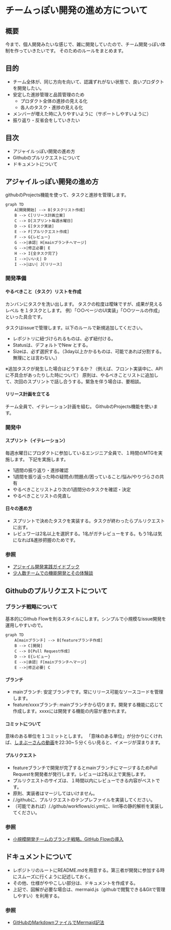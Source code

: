 # チームっぽい開発の進め方について

## 概要
今まで、個人開発みたいな感じで、雑に開発していたので、チーム開発っぽい体制を作っていきたいです。
そのためのルールをまとめます。

## 目的
- チーム全体が、同じ方向を向いて、認識ずれがない状態で、良いプロダクトを開発したい。
- 安定した進捗管理と品質管理のため
  - プロダクト全体の進捗の見える化
  - 各人のタスク・進捗の見える化
- メンバーが増えた時に入りやすいように（サポートしやすいように）
- 振り返り・反省会をしていきたい

## 目次
- アジャイルっぽい開発の進め方
- Githubのプルリクエストについて
- ドキュメントについて

## アジャイルっぽい開発の進め方
githubのProjects機能を使って、タスクと進捗を管理します。

```mermaid
graph TD
    A[開発開始] --> B[タスクリスト作成]
    B --> C[リリース計画立案]
    C --> D[スプリント毎週水曜日]
    D --> E[タスク実装]
    E --> F[プルリクエスト作成]
    F --> G{レビュー}
    G -->|承認| H[mainブランチへマージ]
    G -->|修正必要| E
    H --> I{全タスク完了}
    I -->|いいえ| D
    I -->|はい| J[リリース]
```

### 開発準備
#### やるべきこと（タスク）リストを作成
カンバンにタスクを洗い出します。
タスクの粒度は曖昧ですが、成果が見えるレベル を１タスクとします。
例）「○○ページのUI実装」「○○ツールの作成」といった具合です。

タスクはissueで管理します。以下のルールで新規追加してください。
- レポジトリに紐づけられるものは、必ず紐付ける。
- Statusは、デフォルトでNew とする。
- Sizeは、必ず選択する。（3day以上かかるものは、可能であれば分割する。無理にとは言わない。）

※追加タスクが発生した場合はどうするか？（例えば、フロント実装中に、APIに不具合があったりした時について）
原則は、やるべきことリストに追加して、次回のスプリントで話し合うする。緊急を伴う場合は、要相談。

#### リリース計画を立てる
チーム全員で、イテレーション計画を組む。
GithubのProjects機能を使います。

### 開発中
#### スプリント（イテレーション）
毎週水曜日にプロダクトに参加しているエンジニア全員で、１時間のMTGを実施します。
下記を実施します。
- 1週間の振り返り・進捗確認
- 1週間を振り返った時の疑問点/問題点/困っていること/悩み/やりづらさの共有
- やるべきことリストより次の1週間分のタスクを確認・決定
- やるべきことリストの見直し

#### 日々の進め方
- スプリントで決めたタスクを実装する。タスクが終わったらプルリクエストに出す。
- レビュワーは2名以上を選択する。1名がガチレビューをする。もう1名は気になれば&進捗把握のためです。

### 参照
- [アジャイル開発実践ガイドブック](https://cio.go.jp/sites/default/files/uploads/documents/Agile-kaihatsu-jissen-guide_20210330.pdf)
- [少人数チームでの機能開発とその体験談](https://support.genbasupport.com/techblog/topics-65626/)

## Githubのプルリクエストについて
### ブランチ戦略について
基本的にGithub Flowを則るスタイルにします。シンプルで小規模なissue開発を運用しやすいので。

```mermaid
graph TD
    A[mainブランチ] --> B[featureブランチ作成]
    B --> C[開発]
    C --> D[Pull Request作成]
    D --> E{レビュー}
    E -->|承認| F[mainブランチへマージ]
    E -->|修正必要| C
```

#### ブランチ
- mainブランチ:
安定ブランチです。常にリリース可能なソースコードを管理します。
- feature/xxxxブランチ:
mainブランチから切ります。開発する機能に応じて作成します。xxxxには開発する機能の内容が書かれます。

#### コミットについて
意味のある単位を１コミットとします。
「意味のある単位」が分かりにくければ、[しまぶーさんの動画](https://www.youtube.com/watch?v=l9BY-uyZpGM&list=PLwM1-TnN_NN6fUhOoZyU4iZiwhLyISopO&index=2)を22:30~５分くらい見ると、イメージが深まります。

#### プルリクエスト
- featureブランチで開発が完了するとmainブランチにマージするためPull Requestを開発者が発行します。レビューは2名以上で実施します。
- プルリクエストのサイズは、１時間以内にレビューできる内容がベストです。
- 原則、実装者はマージしてはいけません。
- /./githubに、プルリクエストのテンプレファイルを実装してください。
- （可能であれば）/./github/workflows/ci.ymlに、lint等の静的解析を実装してください。

### 参照
- [小規模開発チームのブランチ戦略。GitHub Flowの導入](https://techblog.insightedge.jp/entry/branch-strategy-github-flow)

## ドキュメントについて
- レポジトリのルートにREADME.mdを用意する。第三者が開発に参加する時にスムーズに行くように記述しておく。
- その他、仕様がややこしい部分は、ドキュメントを作成する。
- 上記で、図解が必要な場合は、mermaid.js（githubで閲覧できる&Gitで管理しやすい）を利用する。

### 参照
- [GitHubのMarkdownファイルでMermaid記法](https://qiita.com/narita1980/items/2cc69fc1d481e4ee6b08)
